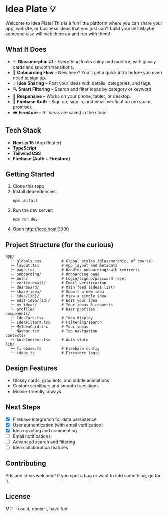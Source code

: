 
# Idea Plate 💡

Welcome to Idea Plate! This is a fun little platform where you can share your app, website, or business ideas that you just can't build yourself. Maybe someone else will pick them up and run with them!

## What It Does

- ✨ **Glassmorphic UI** – Everything looks shiny and modern, with glassy cards and smooth transitions.
- 🚀 **Onboarding Flow** – New here? You'll get a quick intro before you even need to sign up.
- 💡 **Idea Sharing** – Post your ideas with details, categories, and tags.
- 🔍 **Smart Filtering** – Search and filter ideas by category or keyword.
- 📱 **Responsive** – Works on your phone, tablet, or desktop.
- 🔐 **Firebase Auth** – Sign up, sign in, and email verification (no spam, promise).
- ☁️ **Firestore** – All ideas are saved in the cloud.

## Tech Stack

- **Next.js 15** (App Router)
- **TypeScript**
- **Tailwind CSS**
- **Firebase (Auth + Firestore)**

## Getting Started

1. Clone this repo
2. Install dependencies:
   ```bash
   npm install
   ```
3. Run the dev server:
   ```bash
   npm run dev
   ```
4. Open [http://localhost:3000](http://localhost:3000)

## Project Structure (for the curious)

```
app/
  ├─ globals.css         # Global styles (glassmorphic, of course)
  ├─ layout.tsx          # App layout and metadata
  ├─ page.tsx            # Handles onboarding/auth redirects
  ├─ onboarding/         # Onboarding page
  ├─ auth/               # Login/signup/password reset
  ├─ verify-email/       # Email verification
  ├─ dashboard/          # Main feed (ideas list)
  ├─ share-idea/         # Submit a new idea
  ├─ idea/[id]/          # View a single idea
  ├─ edit-idea/[id]/     # Edit your idea
  ├─ my-ideas/           # Your ideas & requests
  └─ profile/            # User profiles
components/
  ├─ IdeaCard.tsx        # Idea display
  ├─ IdeaFilters.tsx     # Filtering/search
  ├─ MyIdeaCard.tsx      # Your ideas
  └─ Navbar.tsx          # Top navigation
contexts/
  └─ AuthContext.tsx     # Auth state
lib/
  ├─ firebase.ts         # Firebase config
  └─ ideas.ts            # Firestore logic
```

## Design Features

- Glassy cards, gradients, and subtle animations
- Custom scrollbars and smooth transitions
- Mobile-friendly, always

## Next Steps

- [x] Firebase integration for data persistence
- [x] User authentication (with email verification)
- [x] Idea upvoting and commenting
- [ ] Email notifications
- [ ] Advanced search and filtering
- [ ] Idea collaboration features

## Contributing

PRs and ideas welcome! If you spot a bug or want to add something, go for it.

## License

MIT – use it, remix it, have fun!
